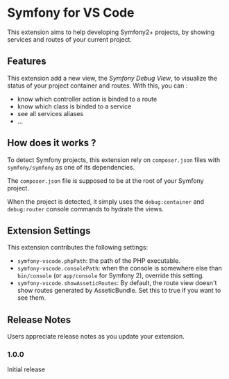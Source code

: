 # Symfony for VS Code

This extension aims to help developing Symfony2+ projects, by showing services and routes of your current project.

## Features

This extension add a new view, the *Symfony Debug View*, to visualize the status of your project container and routes. With this, you can :
* know which controller action is binded to a route
* know which class is binded to a service
* see all services aliases
* ...

## How does it works ?

To detect Symfony projects, this extension rely on `composer.json` files with `symfony/symfony` as one of its dependencies.

The `composer.json` file is supposed to be at the root of your Symfony project.

When the project is detected, it simply uses the `debug:container` and `debug:router` console commands to hydrate the views.

## Extension Settings

This extension contributes the following settings:

* `symfony-vscode.phpPath`: the path of the PHP executable.
* `symfony-vscode.consolePath`: when the console is somewhere else than `bin/console` (or `app/console` for Symfony 2), override this setting.
* `symfony-vscode.showAsseticRoutes`: By default, the route view doesn't show routes generated by AsseticBundle. Set this to true if you want to see them.

## Release Notes

Users appreciate release notes as you update your extension.

### 1.0.0

Initial release